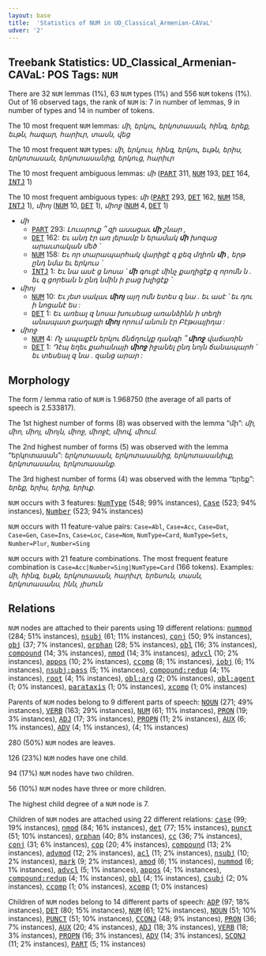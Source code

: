 ```yaml
---
layout: base
title:  'Statistics of NUM in UD_Classical_Armenian-CAVaL'
udver: '2'
---
```


## Treebank Statistics: UD_Classical_Armenian-CAVaL: POS Tags: `NUM`

There are 32 `NUM` lemmas (1%), 63 `NUM` types (1%) and 556 `NUM` tokens (1%).
Out of 16 observed tags, the rank of `NUM` is: 7 in number of lemmas, 9 in number of types and 14 in number of tokens.

The 10 most frequent `NUM` lemmas: <em>մի, երկու, երկոտասան, հինգ, երեք, եւթն, հազար, հարիւր, տասն, վեց</em>

The 10 most frequent `NUM` types:  <em>մի, երկուս, հինգ, երկու, եւթն, երիս, երկոտասան, երկոտասանից, երկուց, հարիւր</em>

The 10 most frequent ambiguous lemmas: <em>մի</em> (<tt><a href="xcl_caval-pos-PART.html">PART</a></tt> 311, <tt><a href="xcl_caval-pos-NUM.html">NUM</a></tt> 193, <tt><a href="xcl_caval-pos-DET.html">DET</a></tt> 164, <tt><a href="xcl_caval-pos-INTJ.html">INTJ</a></tt> 1)

The 10 most frequent ambiguous types:  <em>մի</em> (<tt><a href="xcl_caval-pos-PART.html">PART</a></tt> 293, <tt><a href="xcl_caval-pos-DET.html">DET</a></tt> 162, <tt><a href="xcl_caval-pos-NUM.html">NUM</a></tt> 158, <tt><a href="xcl_caval-pos-INTJ.html">INTJ</a></tt> 1), <em>միոյ</em> (<tt><a href="xcl_caval-pos-NUM.html">NUM</a></tt> 10, <tt><a href="xcl_caval-pos-DET.html">DET</a></tt> 1), <em>միոջ</em> (<tt><a href="xcl_caval-pos-NUM.html">NUM</a></tt> 4, <tt><a href="xcl_caval-pos-DET.html">DET</a></tt> 1)


* <em>մի</em>
  * <tt><a href="xcl_caval-pos-PART.html">PART</a></tt> 293: <em>Լուարուք ՞ զի ասացաւ <b>մի</b> շնար ,</em>
  * <tt><a href="xcl_caval-pos-DET.html">DET</a></tt> 162: <em>Եւ անդ էր առ լերամբ ն երամակ <b>մի</b> խոզաց արաւտական մեծ ՝</em>
  * <tt><a href="xcl_caval-pos-NUM.html">NUM</a></tt> 158: <em>Եւ որ տարապարհակ վարիցէ զ քեզ մղիոն <b>մի</b> , երթ ընդ նմա եւ երկուս ՝</em>
  * <tt><a href="xcl_caval-pos-INTJ.html">INTJ</a></tt> 1: <em>Եւ նա ասէ ց նոսա ՝ <b>մի</b> գուցէ մինչ քաղիցէք զ որոմն ն . եւ զ ցորեան ն ընդ նմին ի բաց խլիցէք ՝</em>
* <em>միոյ</em>
  * <tt><a href="xcl_caval-pos-NUM.html">NUM</a></tt> 10: <em>Եւ յետ սակաւ <b>միոյ</b> այղ ոմն ետես զ նա . եւ ասէ ՝ եւ դու ի նոցանէ ես :</em>
  * <tt><a href="xcl_caval-pos-DET.html">DET</a></tt> 1: <em>Եւ առեալ զ նոսա խուսեաց առանձինն ի տեղի անապատ քաղաքի <b>միոյ</b> որում անուն էր Բէթսայիդա :</em>
* <em>միոջ</em>
  * <tt><a href="xcl_caval-pos-NUM.html">NUM</a></tt> 4: <em>Ոչ ապաքէն երկու ճնճղուկք դանգի ՞ <b>միոջ</b> վաճառին</em>
  * <tt><a href="xcl_caval-pos-DET.html">DET</a></tt> 1: <em>Դէպ եղեւ քահանայի <b>միոջ</b> իջանել ընդ նոյն ճանապարհ ՝ եւ տեսեալ զ նա . զանց արար :</em>

## Morphology

The form / lemma ratio of `NUM` is 1.968750 (the average of all parts of speech is 2.533817).

The 1st highest number of forms (8) was observed with the lemma “մի”: <em>մի, միո, միոյ, միոյն, միոջ, միոջէ, միով, միում</em>.

The 2nd highest number of forms (5) was observed with the lemma “երկոտասան”: <em>երկոտասան, երկոտասանից, երկոտասանիւք, երկոտասանս, երկոտասանք</em>.

The 3rd highest number of forms (4) was observed with the lemma “երեք”: <em>երեք, երիս, երից, երիւք</em>.

`NUM` occurs with 3 features: <tt><a href="xcl_caval-feat-NumType.html">NumType</a></tt> (548; 99% instances), <tt><a href="xcl_caval-feat-Case.html">Case</a></tt> (523; 94% instances), <tt><a href="xcl_caval-feat-Number.html">Number</a></tt> (523; 94% instances)

`NUM` occurs with 11 feature-value pairs: `Case=Abl`, `Case=Acc`, `Case=Dat`, `Case=Gen`, `Case=Ins`, `Case=Loc`, `Case=Nom`, `NumType=Card`, `NumType=Sets`, `Number=Plur`, `Number=Sing`

`NUM` occurs with 21 feature combinations.
The most frequent feature combination is `Case=Acc|Number=Sing|NumType=Card` (166 tokens).
Examples: <em>մի, հինգ, եւթն, երկոտասան, հարիւր, երեսուն, տասն, երկոտասանս, ինն, յիսուն</em>


## Relations

`NUM` nodes are attached to their parents using 19 different relations: <tt><a href="xcl_caval-dep-nummod.html">nummod</a></tt> (284; 51% instances), <tt><a href="xcl_caval-dep-nsubj.html">nsubj</a></tt> (61; 11% instances), <tt><a href="xcl_caval-dep-conj.html">conj</a></tt> (50; 9% instances), <tt><a href="xcl_caval-dep-obj.html">obj</a></tt> (37; 7% instances), <tt><a href="xcl_caval-dep-orphan.html">orphan</a></tt> (28; 5% instances), <tt><a href="xcl_caval-dep-obl.html">obl</a></tt> (16; 3% instances), <tt><a href="xcl_caval-dep-compound.html">compound</a></tt> (14; 3% instances), <tt><a href="xcl_caval-dep-nmod.html">nmod</a></tt> (14; 3% instances), <tt><a href="xcl_caval-dep-advcl.html">advcl</a></tt> (10; 2% instances), <tt><a href="xcl_caval-dep-appos.html">appos</a></tt> (10; 2% instances), <tt><a href="xcl_caval-dep-ccomp.html">ccomp</a></tt> (8; 1% instances), <tt><a href="xcl_caval-dep-iobj.html">iobj</a></tt> (6; 1% instances), <tt><a href="xcl_caval-dep-nsubj-pass.html">nsubj:pass</a></tt> (5; 1% instances), <tt><a href="xcl_caval-dep-compound-redup.html">compound:redup</a></tt> (4; 1% instances), <tt><a href="xcl_caval-dep-root.html">root</a></tt> (4; 1% instances), <tt><a href="xcl_caval-dep-obl-arg.html">obl:arg</a></tt> (2; 0% instances), <tt><a href="xcl_caval-dep-obl-agent.html">obl:agent</a></tt> (1; 0% instances), <tt><a href="xcl_caval-dep-parataxis.html">parataxis</a></tt> (1; 0% instances), <tt><a href="xcl_caval-dep-xcomp.html">xcomp</a></tt> (1; 0% instances)

Parents of `NUM` nodes belong to 9 different parts of speech: <tt><a href="xcl_caval-pos-NOUN.html">NOUN</a></tt> (271; 49% instances), <tt><a href="xcl_caval-pos-VERB.html">VERB</a></tt> (163; 29% instances), <tt><a href="xcl_caval-pos-NUM.html">NUM</a></tt> (61; 11% instances), <tt><a href="xcl_caval-pos-PRON.html">PRON</a></tt> (19; 3% instances), <tt><a href="xcl_caval-pos-ADJ.html">ADJ</a></tt> (17; 3% instances), <tt><a href="xcl_caval-pos-PROPN.html">PROPN</a></tt> (11; 2% instances), <tt><a href="xcl_caval-pos-AUX.html">AUX</a></tt> (6; 1% instances), <tt><a href="xcl_caval-pos-ADV.html">ADV</a></tt> (4; 1% instances),  (4; 1% instances)

280 (50%) `NUM` nodes are leaves.

126 (23%) `NUM` nodes have one child.

94 (17%) `NUM` nodes have two children.

56 (10%) `NUM` nodes have three or more children.

The highest child degree of a `NUM` node is 7.

Children of `NUM` nodes are attached using 22 different relations: <tt><a href="xcl_caval-dep-case.html">case</a></tt> (99; 19% instances), <tt><a href="xcl_caval-dep-nmod.html">nmod</a></tt> (84; 16% instances), <tt><a href="xcl_caval-dep-det.html">det</a></tt> (77; 15% instances), <tt><a href="xcl_caval-dep-punct.html">punct</a></tt> (51; 10% instances), <tt><a href="xcl_caval-dep-orphan.html">orphan</a></tt> (40; 8% instances), <tt><a href="xcl_caval-dep-cc.html">cc</a></tt> (36; 7% instances), <tt><a href="xcl_caval-dep-conj.html">conj</a></tt> (31; 6% instances), <tt><a href="xcl_caval-dep-cop.html">cop</a></tt> (20; 4% instances), <tt><a href="xcl_caval-dep-compound.html">compound</a></tt> (13; 2% instances), <tt><a href="xcl_caval-dep-advmod.html">advmod</a></tt> (12; 2% instances), <tt><a href="xcl_caval-dep-acl.html">acl</a></tt> (11; 2% instances), <tt><a href="xcl_caval-dep-nsubj.html">nsubj</a></tt> (10; 2% instances), <tt><a href="xcl_caval-dep-mark.html">mark</a></tt> (9; 2% instances), <tt><a href="xcl_caval-dep-amod.html">amod</a></tt> (6; 1% instances), <tt><a href="xcl_caval-dep-nummod.html">nummod</a></tt> (6; 1% instances), <tt><a href="xcl_caval-dep-advcl.html">advcl</a></tt> (5; 1% instances), <tt><a href="xcl_caval-dep-appos.html">appos</a></tt> (4; 1% instances), <tt><a href="xcl_caval-dep-compound-redup.html">compound:redup</a></tt> (4; 1% instances), <tt><a href="xcl_caval-dep-obl.html">obl</a></tt> (4; 1% instances), <tt><a href="xcl_caval-dep-csubj.html">csubj</a></tt> (2; 0% instances), <tt><a href="xcl_caval-dep-ccomp.html">ccomp</a></tt> (1; 0% instances), <tt><a href="xcl_caval-dep-xcomp.html">xcomp</a></tt> (1; 0% instances)

Children of `NUM` nodes belong to 14 different parts of speech: <tt><a href="xcl_caval-pos-ADP.html">ADP</a></tt> (97; 18% instances), <tt><a href="xcl_caval-pos-DET.html">DET</a></tt> (80; 15% instances), <tt><a href="xcl_caval-pos-NUM.html">NUM</a></tt> (61; 12% instances), <tt><a href="xcl_caval-pos-NOUN.html">NOUN</a></tt> (51; 10% instances), <tt><a href="xcl_caval-pos-PUNCT.html">PUNCT</a></tt> (51; 10% instances), <tt><a href="xcl_caval-pos-CCONJ.html">CCONJ</a></tt> (48; 9% instances), <tt><a href="xcl_caval-pos-PRON.html">PRON</a></tt> (36; 7% instances), <tt><a href="xcl_caval-pos-AUX.html">AUX</a></tt> (20; 4% instances), <tt><a href="xcl_caval-pos-ADJ.html">ADJ</a></tt> (18; 3% instances), <tt><a href="xcl_caval-pos-VERB.html">VERB</a></tt> (18; 3% instances), <tt><a href="xcl_caval-pos-PROPN.html">PROPN</a></tt> (16; 3% instances), <tt><a href="xcl_caval-pos-ADV.html">ADV</a></tt> (14; 3% instances), <tt><a href="xcl_caval-pos-SCONJ.html">SCONJ</a></tt> (11; 2% instances), <tt><a href="xcl_caval-pos-PART.html">PART</a></tt> (5; 1% instances)

